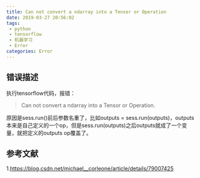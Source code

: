 ```yaml
---
title: Can not convert a ndarray into a Tensor or Operation
date: 2019-03-27 20:56:02
tags:
 - python
 - tensorflow
 - 机器学习
 - Error
categories: Error
---
```


## 错误描述
执行tensorflow代码，报错：
> Can not convert a ndarray into a Tensor or Operation.

原因是sess.run()前后参数名重了，比如outputs = sess.run(outputs)，outputs本来是自己定义的一个op，但是sess.run(outputs)之后outputs就成了一个变量，就把定义的outputs op覆盖了。

## 参考文献
1.https://blog.csdn.net/michael__corleone/article/details/79007425

